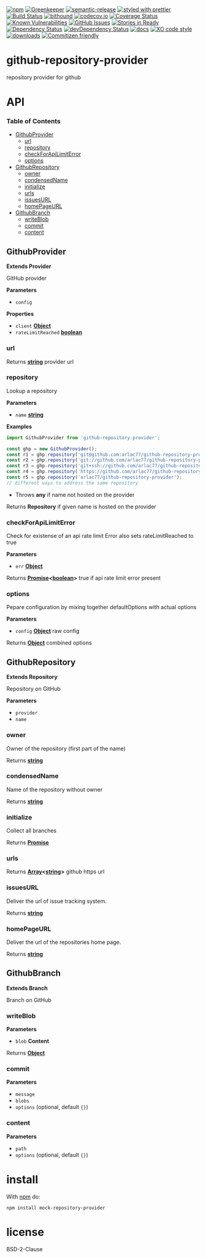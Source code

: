 [![npm](https://img.shields.io/npm/v/github-repository-provider.svg)](https://www.npmjs.com/package/github-repository-provider)
[![Greenkeeper](https://badges.greenkeeper.io/arlac77/github-repository-provider.svg)](https://greenkeeper.io/)
[![semantic-release](https://img.shields.io/badge/%20%20%F0%9F%93%A6%F0%9F%9A%80-semantic--release-e10079.svg)](https://github.com/arlac77/github-repository-provider)
[![styled with prettier](https://img.shields.io/badge/styled_with-prettier-ff69b4.svg)](https://github.com/prettier/prettier)
[![Build Status](https://secure.travis-ci.org/arlac77/github-repository-provider.png)](http://travis-ci.org/arlac77/github-repository-provider)
[![bithound](https://www.bithound.io/github/arlac77/github-repository-provider/badges/score.svg)](https://www.bithound.io/github/arlac77/github-repository-provider)
[![codecov.io](http://codecov.io/github/arlac77/github-repository-provider/coverage.svg?branch=master)](http://codecov.io/github/arlac77/github-repository-provider?branch=master)
[![Coverage Status](https://coveralls.io/repos/arlac77/github-repository-provider/badge.svg)](https://coveralls.io/r/arlac77/github-repository-provider)
[![Known Vulnerabilities](https://snyk.io/test/github/arlac77/github-repository-provider/badge.svg)](https://snyk.io/test/github/arlac77/github-repository-provider)
[![GitHub Issues](https://img.shields.io/github/issues/arlac77/github-repository-provider.svg?style=flat-square)](https://github.com/arlac77/github-repository-provider/issues)
[![Stories in Ready](https://badge.waffle.io/arlac77/github-repository-provider.svg?label=ready&title=Ready)](http://waffle.io/arlac77/github-repository-provider)
[![Dependency Status](https://david-dm.org/arlac77/github-repository-provider.svg)](https://david-dm.org/arlac77/github-repository-provider)
[![devDependency Status](https://david-dm.org/arlac77/github-repository-provider/dev-status.svg)](https://david-dm.org/arlac77/github-repository-provider#info=devDependencies)
[![docs](http://inch-ci.org/github/arlac77/github-repository-provider.svg?branch=master)](http://inch-ci.org/github/arlac77/github-repository-provider)
[![XO code style](https://img.shields.io/badge/code_style-XO-5ed9c7.svg)](https://github.com/sindresorhus/xo)
[![downloads](http://img.shields.io/npm/dm/github-repository-provider.svg?style=flat-square)](https://npmjs.org/package/github-repository-provider)
[![Commitizen friendly](https://img.shields.io/badge/commitizen-friendly-brightgreen.svg)](http://commitizen.github.io/cz-cli/)

# github-repository-provider

repository provider for github

# API

<!-- Generated by documentation.js. Update this documentation by updating the source code. -->

### Table of Contents

-   [GithubProvider](#githubprovider)
    -   [url](#url)
    -   [repository](#repository)
    -   [checkForApiLimitError](#checkforapilimiterror)
    -   [options](#options)
-   [GithubRepository](#githubrepository)
    -   [owner](#owner)
    -   [condensedName](#condensedname)
    -   [initialize](#initialize)
    -   [urls](#urls)
    -   [issuesURL](#issuesurl)
    -   [homePageURL](#homepageurl)
-   [GithubBranch](#githubbranch)
    -   [writeBlob](#writeblob)
    -   [commit](#commit)
    -   [content](#content)

## GithubProvider

**Extends Provider**

GitHub provider

**Parameters**

-   `config`  

**Properties**

-   `client` **[Object](https://developer.mozilla.org/docs/Web/JavaScript/Reference/Global_Objects/Object)** 
-   `rateLimitReached` **[boolean](https://developer.mozilla.org/docs/Web/JavaScript/Reference/Global_Objects/Boolean)** 

### url

Returns **[string](https://developer.mozilla.org/docs/Web/JavaScript/Reference/Global_Objects/String)** provider url

### repository

<!-- skip-example -->

Lookup a repository

**Parameters**

-   `name` **[string](https://developer.mozilla.org/docs/Web/JavaScript/Reference/Global_Objects/String)** 

**Examples**

```javascript
import GithubProvider from 'github-repository-provider';

const ghp = new GithubProvider();
const r1 = ghp.repository('git@github.com:arlac77/github-repository-provider.git');
const r2 = ghp.repository('git://github.com/arlac77/github-repository-provider.git');
const r3 = ghp.repository('git+ssh://github.com/arlac77/github-repository-provider.git');
const r4 = ghp.repository('https://github.com/arlac77/github-repository-provider.git#master');
const r5 = ghp.repository('arlac77/github-repository-provider');
// different ways to address the same repository
```

-   Throws **any** if name not hosted on the provider

Returns **Repository** if given name is hosted on the provider

### checkForApiLimitError

Check for existense of an api rate limit Error
also sets rateLimitReached to true

**Parameters**

-   `err` **[Object](https://developer.mozilla.org/docs/Web/JavaScript/Reference/Global_Objects/Object)** 

Returns **[Promise](https://developer.mozilla.org/docs/Web/JavaScript/Reference/Global_Objects/Promise)&lt;[boolean](https://developer.mozilla.org/docs/Web/JavaScript/Reference/Global_Objects/Boolean)>** true if api rate limit error present

### options

Pepare configuration by mixing together defaultOptions with actual options

**Parameters**

-   `config` **[Object](https://developer.mozilla.org/docs/Web/JavaScript/Reference/Global_Objects/Object)** raw config

Returns **[Object](https://developer.mozilla.org/docs/Web/JavaScript/Reference/Global_Objects/Object)** combined options

## GithubRepository

**Extends Repository**

Repository on GitHub

**Parameters**

-   `provider`  
-   `name`  

### owner

Owner of the repository (first part of the name)

Returns **[string](https://developer.mozilla.org/docs/Web/JavaScript/Reference/Global_Objects/String)** 

### condensedName

Name of the repository without owner

Returns **[string](https://developer.mozilla.org/docs/Web/JavaScript/Reference/Global_Objects/String)** 

### initialize

Collect all branches

Returns **[Promise](https://developer.mozilla.org/docs/Web/JavaScript/Reference/Global_Objects/Promise)** 

### urls

Returns **[Array](https://developer.mozilla.org/docs/Web/JavaScript/Reference/Global_Objects/Array)&lt;[string](https://developer.mozilla.org/docs/Web/JavaScript/Reference/Global_Objects/String)>** github https url

### issuesURL

Deliver the url of issue tracking system.

Returns **[string](https://developer.mozilla.org/docs/Web/JavaScript/Reference/Global_Objects/String)** 

### homePageURL

Deliver the url of the repositories home page.

Returns **[string](https://developer.mozilla.org/docs/Web/JavaScript/Reference/Global_Objects/String)** 

## GithubBranch

**Extends Branch**

Branch on GitHub

### writeBlob

**Parameters**

-   `blob` **Content** 

Returns **[Object](https://developer.mozilla.org/docs/Web/JavaScript/Reference/Global_Objects/Object)** 

### commit

**Parameters**

-   `message`  
-   `blobs`  
-   `options`   (optional, default `{}`)

### content

**Parameters**

-   `path`  
-   `options`   (optional, default `{}`)

# install

With [npm](http://npmjs.org) do:

```shell
npm install mock-repository-provider
```

# license

BSD-2-Clause
